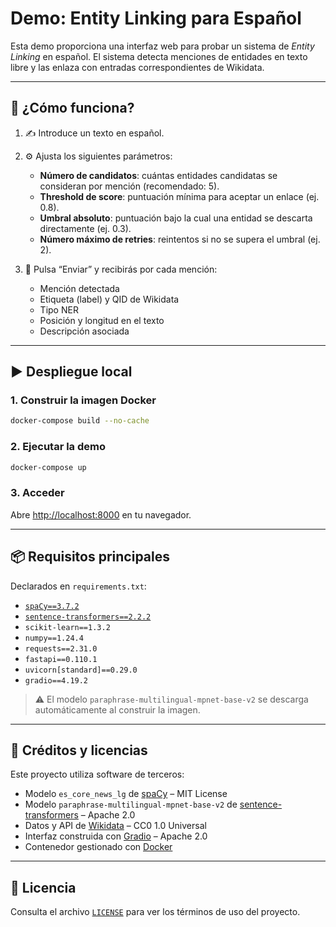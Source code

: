 # Demo: Entity Linking para Español

Esta demo proporciona una interfaz web para probar un sistema de *Entity Linking* en español. El sistema detecta menciones de entidades en texto libre y las enlaza con entradas correspondientes de Wikidata.

---

## 🧪 ¿Cómo funciona?

1. ✍️ Introduce un texto en español.
2. ⚙️ Ajusta los siguientes parámetros:
   - **Número de candidatos**: cuántas entidades candidatas se consideran por mención (recomendado: 5).
   - **Threshold de score**: puntuación mínima para aceptar un enlace (ej. 0.8).
   - **Umbral absoluto**: puntuación bajo la cual una entidad se descarta directamente (ej. 0.3).
   - **Número máximo de retries**: reintentos si no se supera el umbral (ej. 2).

3. 🚀 Pulsa “Enviar” y recibirás por cada mención:
   - Mención detectada
   - Etiqueta (label) y QID de Wikidata
   - Tipo NER
   - Posición y longitud en el texto
   - Descripción asociada

---

## ▶️ Despliegue local

### 1. Construir la imagen Docker

```bash
docker-compose build --no-cache
```

### 2. Ejecutar la demo

```bash
docker-compose up
```

### 3. Acceder

Abre [http://localhost:8000](http://localhost:8000) en tu navegador.

---

## 📦 Requisitos principales

Declarados en `requirements.txt`:

- [`spaCy==3.7.2`](https://spacy.io/)
- [`sentence-transformers==2.2.2`](https://www.sbert.net/)
- `scikit-learn==1.3.2`
- `numpy==1.24.4`
- `requests==2.31.0`
- `fastapi==0.110.1`
- `uvicorn[standard]==0.29.0`
- `gradio==4.19.2`

> ⚠️ El modelo `paraphrase-multilingual-mpnet-base-v2` se descarga automáticamente al construir la imagen.

---

## 🧾 Créditos y licencias

Este proyecto utiliza software de terceros:

- Modelo `es_core_news_lg` de [spaCy](https://spacy.io/) – MIT License  
- Modelo `paraphrase-multilingual-mpnet-base-v2` de [sentence-transformers](https://www.sbert.net/) – Apache 2.0  
- Datos y API de [Wikidata](https://wikidata.org) – CC0 1.0 Universal  
- Interfaz construida con [Gradio](https://gradio.app/) – Apache 2.0  
- Contenedor gestionado con [Docker](https://www.docker.com/)

---

## 📄 Licencia

Consulta el archivo [`LICENSE`](LICENSE) para ver los términos de uso del proyecto.
